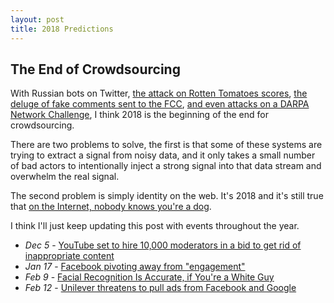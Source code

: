 ```yaml
---
layout: post
title: 2018 Predictions
---
```


The End of Crowdsourcing
------------------------

With Russian bots on Twitter,
[the attack on Rotten Tomatoes scores](https://qz.com/1160551/the-rotten-tomatoes-score-for-the-last-jedi-may-be-rigged/),
[the deluge of fake comments sent to the FCC](https://www.reuters.com/article/us-usa-internet-pew/over-half-of-public-comments-to-fcc-on-net-neutrality-appear-fake-study-idUSKBN1DT297),
[and even attacks on a DARPA Network Challenge](https://www.wired.com/2015/02/how-a-lone-hacker-shredded-the-myth-of-crowdsourcing/), I think 2018
is the beginning of the end for crowdsourcing.

There are two problems to solve, the first is that some of these systems
are trying to extract a signal from noisy data, and it only takes a small
number of bad actors to intentionally inject a strong signal into that data
stream and overwhelm the real signal.

The second problem is simply identity on the web. It's 2018 and it's still
true that [on the Internet, nobody knows you're a dog](https://en.wikipedia.org/wiki/On_the_Internet,_nobody_knows_you%27re_a_dog).

I think I'll just keep updating this post with events throughout the year.

  * *Dec 5* - [YouTube set to hire 10,000 moderators in a bid to get rid of inappropriate content](http://www.ibtimes.co.in/youtube-set-hire-10000-moderators-bid-get-rid-inappropriate-content-751988)
  * *Jan 17* - [Facebook pivoting away from "engagement"](https://www.facebook.com/zuck/posts/10104413015393571)
  * *Feb 9* - [Facial Recognition Is Accurate, if You're a White Guy](https://www.nytimes.com/2018/02/09/technology/facial-recognition-race-artificial-intelligence.html)
  * *Feb 12* - [Unilever threatens to pull ads from Facebook and Google](http://www.bbc.com/news/business-43032241)

